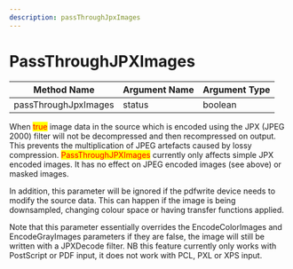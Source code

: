```yaml
---
description: passThroughJpxImages
---
```


# PassThroughJPXImages

| Method Name          | Argument Name | Argument Type |
| -------------------- | ------------- | ------------- |
| passThroughJpxImages | status        | boolean       |

When <mark style="color:red;">true</mark> image data in the source which is encoded using the JPX (JPEG 2000) filter will not be decompressed and then recompressed on output. This prevents the multiplication of JPEG artefacts caused by lossy compression. <mark style="color:red;">PassThroughJPXImages</mark> currently only affects simple JPX encoded images. It has no effect on JPEG encoded images (see above) or masked images.&#x20;

In addition, this parameter will be ignored if the pdfwrite device needs to modify the source data. This can happen if the image is being downsampled, changing colour space or having transfer functions applied.&#x20;

Note that this parameter essentially overrides the EncodeColorImages and EncodeGrayImages parameters if they are false, the image will still be written with a JPXDecode filter. NB this feature currently only works with PostScript or PDF input, it does not work with PCL, PXL or XPS input.





